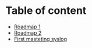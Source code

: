 # Table of content

- [Roadmap 1](./roadmap-1.md)
- [Roadmap 2](./roadmap-2.md)
- [First masteting syslog](./syslog-mastering.md)
